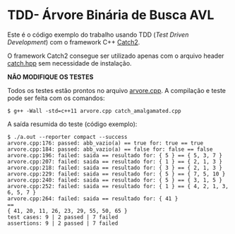 
# TDD- Árvore Binária de Busca AVL

Este é o código exemplo do trabalho usando TDD (*Test Driven Development*) com o framework C++ [Catch2](https://github.com/catchorg/Catch2/tree/v2.x).

O framework Catch2 consegue ser utilizado apenas com o arquivo header [catch.hpp](catch.hpp) sem necessidade de instalação.

**NÃO MODIFIQUE OS TESTES** 

Todos os testes estão prontos no arquivo [arvore.cpp](arvore.cpp). A compilação e teste pode ser feita com os comandos:
```
$ g++ -Wall -std=c++11 arvore.cpp catch_amalgamated.cpp
```

A saída resumida do teste (código exemplo):
```
$ ./a.out --reporter compact --success
arvore.cpp:176: passed: abb_vazio(a) == true for: true == true
arvore.cpp:184: passed: abb_vazio(a) == false for: false == false
arvore.cpp:196: failed: saida == resultado for: { 5 } == { 5, 3, 7 }
arvore.cpp:207: failed: saida == resultado for: { 1 } == { 2, 1, 3 }
arvore.cpp:218: failed: saida == resultado for: { 3 } == { 2, 1, 3 }
arvore.cpp:229: failed: saida == resultado for: { 5 } == { 7, 5, 10 }
arvore.cpp:240: failed: saida == resultado for: { 5 } == { 3, 1, 5 }
arvore.cpp:252: failed: saida == resultado for: { 1 } == { 4, 2, 1, 3, 6, 5, 7 }
arvore.cpp:264: failed: saida == resultado for: { 41 }
==
{ 41, 20, 11, 26, 23, 29, 55, 50, 65 }
test cases: 9 | 2 passed | 7 failed
assertions: 9 | 2 passed | 7 failed
```

